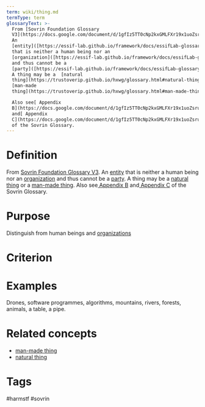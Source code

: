 ```yaml
---
term: wiki/thing.md
termType: term
glossaryText: >-
  From [Sovrin Foundation Glossary
  V3](https://docs.google.com/document/d/1gfIz5TT0cNp2kxGMLFXr19x1uoZsruUe_0glHst2fZ8/edit).
  An
  [entity]([https://essif-lab.github.io/framework/docs/essifLab-glossary#](https://essif-lab.github.io/framework/docs/essifLab-glossary#party)entity)
  that is neither a human being nor an
  [organization]([https://essif-lab.github.io/framework/docs/essifLab-glossary#](https://essif-lab.github.io/framework/docs/essifLab-glossary#party)organization) 
  and thus cannot be a
  [party]([https://essif-lab.github.io/framework/docs/essifLab-glossary#](https://essif-lab.github.io/framework/docs/essifLab-glossary#party)party). 
  A thing may be a  [natural
  thing](https://trustoverip.github.io/hxwg/glossary.html#natural-thing) or a 
  [man-made
  thing](https://trustoverip.github.io/hxwg/glossary.html#man-made-thing). 

  Also see[ Appendix
  B](https://docs.google.com/document/d/1gfIz5TT0cNp2kxGMLFXr19x1uoZsruUe_0glHst2fZ8/edit#heading=h.mq7pzglc1j96)
  and[ Appendix
  C](https://docs.google.com/document/d/1gfIz5TT0cNp2kxGMLFXr19x1uoZsruUe_0glHst2fZ8/edit#heading=h.uiq9py7xnmxd)
  of the Sovrin Glossary.
---
```

# Definition
From [Sovrin Foundation Glossary V3](https://docs.google.com/document/d/1gfIz5TT0cNp2kxGMLFXr19x1uoZsruUe_0glHst2fZ8/edit). An [entity]([https://essif-lab.github.io/framework/docs/essifLab-glossary#](https://essif-lab.github.io/framework/docs/essifLab-glossary#party)entity) that is neither a human being nor an [organization]([https://essif-lab.github.io/framework/docs/essifLab-glossary#](https://essif-lab.github.io/framework/docs/essifLab-glossary#party)organization)  and thus cannot be a [party]([https://essif-lab.github.io/framework/docs/essifLab-glossary#](https://essif-lab.github.io/framework/docs/essifLab-glossary#party)party).  A thing may be a  [natural thing](https://trustoverip.github.io/hxwg/glossary.html#natural-thing) or a  [man-made thing](https://trustoverip.github.io/hxwg/glossary.html#man-made-thing). 
Also see[ Appendix B](https://docs.google.com/document/d/1gfIz5TT0cNp2kxGMLFXr19x1uoZsruUe_0glHst2fZ8/edit#heading=h.mq7pzglc1j96) and[ Appendix C](https://docs.google.com/document/d/1gfIz5TT0cNp2kxGMLFXr19x1uoZsruUe_0glHst2fZ8/edit#heading=h.uiq9py7xnmxd) of the Sovrin Glossary.
# Purpose
Distinguish from human beings and [organizations]([https://essif-lab.github.io/framework/docs/essifLab-glossary#](https://essif-lab.github.io/framework/docs/essifLab-glossary#party)organization) 
# Criterion
# Examples
Drones, software programmes, algorithms, mountains, rivers, forests, animals, a table, a pipe.
# Related concepts
* [man-made thing](https://trustoverip.github.io/hxwg/glossary.html#man-made-thing)
* [natural thing](https://trustoverip.github.io/hxwg/glossary.html#natural-thing)
# Tags  
 #harmstf #sovrin